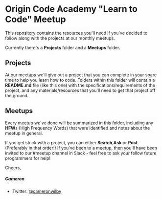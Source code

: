 # Origin Code Academy "Learn to Code" Meetup

This repository contains the resources you'll need if you've decided to follow along with the projects at our monthly meetups.

Currently there's a **Projects** folder and a **Meetups** folder. 

## Projects
At our meetups we'll give out a project that you can complete in your spare time to help you learn how to code.  Folders within this folder will contain a **README.md** file (like this one) with the specifications/requirements of the project, and any materials/resources that you'll need to get that project off the ground.

## Meetups
Every meetup we've done will be summarized in this folder, including any **HFW**s (High Frequency Words) that were identified and notes about the meetup in general.

If you get stuck with a project, you can either **Search**,**Ask** or **Post**. (Preferably in that order!) If you've been to a meetup, then you'll have been invited to our #meetup channel in Slack - feel free to ask your fellow future programmers for help!

Cheers,

##### Cameron

* Twitter: [@cameronwilby](https://twitter.com/cameronwilby)
